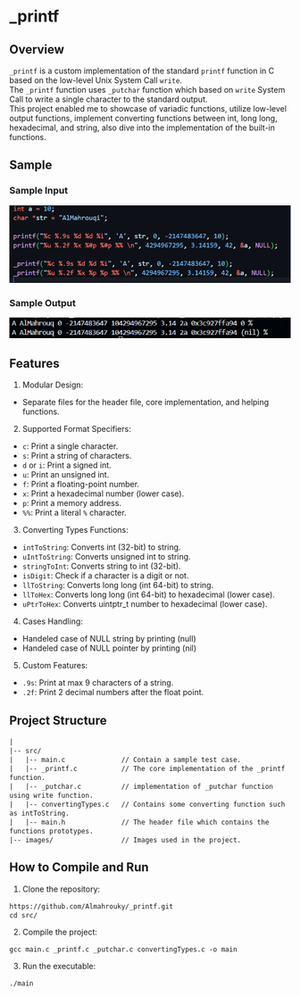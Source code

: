 # _printf
## Overview
`_printf` is a custom implementation of the standard `printf` function in C based on the low-level Unix System Call `write`.  
The `_printf` function uses `_putchar` function which based on `write` System Call to write a single character to the standard output.  
This project enabled me to showcase of variadic functions, utilize low-level output functions, implement converting functions between int, long long, hexadecimal, and string, also dive into the implementation of the built-in functions.
## Sample
### Sample Input
![Sample Input](images/Sample_Input.png)
### Sample Output
![Sample Output](images/Sample_Output.png)
## Features
1. Modular Design:
- Separate files for the header file, core implementation, and helping functions.
2. Supported Format Specifiers:
- `c`: Print a single character.
- `s`: Print a string of characters.
- `d` or `i`: Print a signed int.
- `u`: Print an unsigned int.
- `f`: Print a floating-point number.
- `x`: Print a hexadecimal number (lower case).
- `p`: Print a memory address.
- `%%`: Print a literal `%` character.
3. Converting Types Functions:
- `intToString`: Converts int (32-bit) to string.
- `uIntToString`: Converts unsigned int to string.
- `stringToInt`: Converts string to int (32-bit).
- `isDigit`: Check if a character is a digit or not.
- `llToString`: Converts long long (int 64-bit) to string.
- `llToHex`: Converts long long (int 64-bit) to hexadecimal (lower case).
- `uPtrToHex`: Converts uintptr_t number to hexadecimal (lower case).
4. Cases Handling:
- Handeled case of NULL string by printing (null)
- Handeled case of NULL pointer by printing (nil)
5. Custom Features:
- `.9s`: Print at max 9 characters of a string.
- `.2f`: Print 2 decimal numbers after the float point.
## Project Structure
```
|
|-- src/
|   |-- main.c              // Contain a sample test case.
|   |-- _printf.c           // The core implementation of the _printf function.
|   |-- _putchar.c          // implementation of _putchar function using write function.
|   |-- convertingTypes.c   // Contains some converting function such as intToString.
|   |-- main.h              // The header file which contains the functions prototypes.
|-- images/                 // Images used in the project.
```
## How to Compile and Run
1. Clone the repository:
```
https://github.com/Almahrouky/_printf.git
cd src/
```
2. Compile the project:
```
gcc main.c _printf.c _putchar.c convertingTypes.c -o main
```
3. Run the executable:
```
./main
```